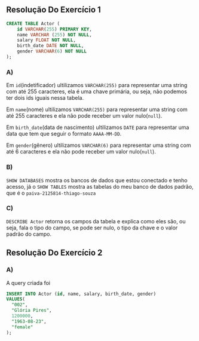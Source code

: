 ## Resolução Do Exercício 1

```SQL
CREATE TABLE Actor (
    id VARCHAR(255) PRIMARY KEY,
    name VARCHAR (255) NOT NULL,
    salary FLOAT NOT NULL,
    birth_date DATE NOT NULL,
    gender VARCHAR(6) NOT NULL
);
```

### A)
Em `id`(indetificador) ultilizamos `VARCHAR(255)` para representar uma string com até 255 caracteres, ela é uma chave primária, ou seja, não podemos ter dois ids iguais nessa tabela.

Em `name`(nome) ultilizamos `VARCHAR(255)` para representar uma string com até 255 caracteres e ela não pode receber um valor nulo(`null`).

Em `birth_date`(data de nascimento) ultilizamos `DATE` para representar uma data que tem que seguir o formato `AAAA-MM-DD`.

Em `gender`(gênero) ultilizamos `VARCHAR(6)` para representar uma string com até 6 caracteres e ela não pode receber um valor nulo(`null`).

### B)
`SHOW DATABASES` mostra os bancos de dados que estou conectado e tenho acesso, já o `SHOW TABLES` mostra as tabelas do meu banco de dados padrão, que é o `paiva-2125814-thiago-souza`

### C)
`DESCRIBE Actor` retorna os campos da tabela e explica como eles são, ou seja, fala o tipo do campo, se pode ser nulo, o tipo da chave e o valor padrão do campo.

## Resolução Do Exercício 2

### A) 
A query criada foi
```SQL
INSERT INTO Actor (id, name, salary, birth_date, gender)
VALUES(
  "002", 
  "Glória Pires",
  1200000,
  "1963-08-23", 
  "female"
);

```


